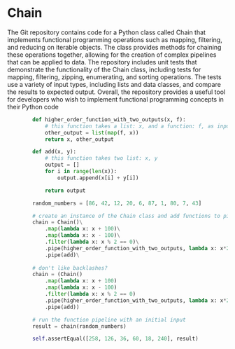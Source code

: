 # Chain
The Git repository contains code for a Python class called Chain that implements functional programming operations such as mapping, filtering, and reducing on iterable objects. The class provides methods for chaining these operations together, allowing for the creation of complex pipelines that can be applied to data. The repository includes unit tests that demonstrate the functionality of the Chain class, including tests for mapping, filtering, zipping, enumerating, and sorting operations. The tests use a variety of input types, including lists and data classes, and compare the results to expected output. Overall, the repository provides a useful tool for developers who wish to implement functional programming concepts in their Python code

```python
        def higher_order_function_with_two_outputs(x, f):
            # this function takes a list: x, and a function: f, as inputs
            other_output = list(map(f, x))
            return x, other_output

        def add(x, y):
            # this function takes two list: x, y
            output = []
            for i in range(len(x)):
                output.append(x[i] + y[i])

            return output

        random_numbers = [86, 42, 12, 20, 6, 87, 1, 80, 7, 43]

        # create an instance of the Chain class and add functions to pipeline
        chain = Chain()\
            .map(lambda x: x + 100)\
            .map(lambda x: x - 100)\
            .filter(lambda x: x % 2 == 0)\
            .pipe(higher_order_function_with_two_outputs, lambda x: x*2)\ # additional parammeter to functions can be passed
            .pipe(add)\
            
        # don't like backlashes?
        chain = (Chain()
            .map(lambda x: x + 100)
            .map(lambda x: x - 100)
            .filter(lambda x: x % 2 == 0)
            .pipe(higher_order_function_with_two_outputs, lambda x: x*2) # additional parammeter to functions can be passed
            .pipe(add))

        # run the function pipeline with an initial input
        result = chain(random_numbers)

        self.assertEqual([258, 126, 36, 60, 18, 240], result)
```
